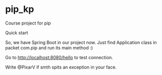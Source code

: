 # pip_kp
Course project for pip

Quick start

So, we have Spring Boot in our project now. Just find Application class in packet com.pip and run its main method :)

Go to [http://localhost:8080/hello](http://localhost:8080/hello) to test connection.

Write @PixarV if smth spits an exception in your face.
